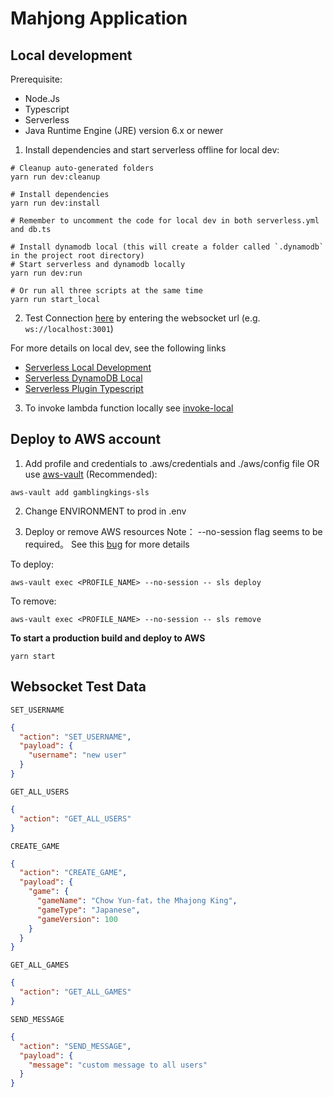 # Mahjong Application

## Local development

Prerequisite:

- Node.Js
- Typescript
- Serverless
- Java Runtime Engine (JRE) version 6.x or newer

1. Install dependencies and start serverless offline for local dev:

```shell script
# Cleanup auto-generated folders
yarn run dev:cleanup

# Install dependencies
yarn run dev:install

# Remember to uncomment the code for local dev in both serverless.yml and db.ts

# Install dynamodb local (this will create a folder called `.dynamodb` in the project root directory)
# Start serverless and dynamodb locally
yarn run dev:run

# Or run all three scripts at the same time
yarn run start_local
```

2. Test Connection [here](https://www.websocket.org/echo.html) by entering the websocket url (e.g. `ws://localhost:3001`)

For more details on local dev, see the following links

- [Serverless Local Development](https://www.serverless.com/blog/serverless-local-development/)
- [Serverless DynamoDB Local](https://www.serverless.com/plugins/serverless-dynamodb-local/)
- [Serverless Plugin Typescript](https://www.serverless.com/plugins/serverless-plugin-typescript/)

3. To invoke lambda function locally see [invoke-local](https://www.serverless.com/framework/docs/providers/aws/cli-reference/invoke-local/)

## Deploy to AWS account

1. Add profile and credentials to .aws/credentials and ./aws/config file OR use [aws-vault](https://github.com/99designs/aws-vault) (Recommended):

```shell script
aws-vault add gamblingkings-sls
```

2. Change ENVIRONMENT to prod in .env

3. Deploy or remove AWS resources
   Note： --no-session flag seems to be required。 See this [bug](https://github.com/serverless/serverless/issues/5199) for more details

To deploy:

```shell script
aws-vault exec <PROFILE_NAME> --no-session -- sls deploy
```

To remove:

```shell script
aws-vault exec <PROFILE_NAME> --no-session -- sls remove
```

**To start a production build and deploy to AWS**

```shell script
yarn start
```

## Websocket Test Data

`SET_USERNAME`

```json
{
  "action": "SET_USERNAME",
  "payload": {
    "username": "new user"
  }
}
```

`GET_ALL_USERS`

```json
{
  "action": "GET_ALL_USERS"
}
```

`CREATE_GAME`

```json
{
  "action": "CREATE_GAME",
  "payload": {
    "game": {
      "gameName": "Chow Yun-fat，the Mhajong King",
      "gameType": "Japanese",
      "gameVersion": 100
    }
  }
}
```

`GET_ALL_GAMES`

```json
{
  "action": "GET_ALL_GAMES"
}
```

`SEND_MESSAGE`

```json
{
  "action": "SEND_MESSAGE",
  "payload": {
    "message": "custom message to all users"
  }
}
```
